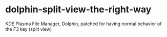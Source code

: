 # dolphin-split-view-the-right-way
KDE Plasma File Manager, Dolphin, patched for having normal behavior of the F3 key (split view)
